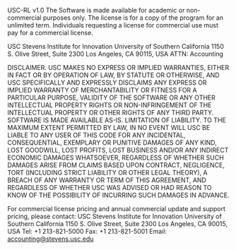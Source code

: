 USC-RL v1.0
The Software is made available for academic or non-commercial purposes only. 
The license is for a copy of the program for an unlimited term. Individuals requesting a license for commercial use must pay for a commercial license.

USC Stevens Institute for Innovation
University of Southern California
1150 S. Olive Street, Suite 2300
Los Angeles, CA 90115, USA
ATTN: Accounting

DISCLAIMER. USC MAKES NO EXPRESS OR IMPLIED WARRANTIES, EITHER IN FACT OR BY
OPERATION OF LAW, BY STATUTE OR OTHERWISE, AND USC SPECIFICALLY AND EXPRESSLY
DISCLAIMS ANY EXPRESS OR IMPLIED WARRANTY OF MERCHANTABILITY OR FITNESS FOR A
PARTICULAR PURPOSE, VALIDITY OF THE SOFTWARE OR ANY OTHER INTELLECTUAL PROPERTY
RIGHTS OR NON-INFRINGEMENT OF THE INTELLECTUAL PROPERTY OR OTHER RIGHTS OF ANY
THIRD PARTY. SOFTWARE IS MADE AVAILABLE AS-IS.
LIMITATION OF LIABILITY. TO THE MAXIMUM EXTENT PERMITTED BY LAW, IN NO EVENT WILL
USC BE LIABLE TO ANY USER OF THIS CODE FOR ANY INCIDENTAL, CONSEQUENTIAL, EXEMPLARY
OR PUNITIVE DAMAGES OF ANY KIND, LOST GOODWILL, LOST PROFITS, LOST BUSINESS AND/OR
ANY INDIRECT ECONOMIC DAMAGES WHATSOEVER, REGARDLESS OF WHETHER SUCH DAMAGES
ARISE FROM CLAIMS BASED UPON CONTRACT, NEGLIGENCE, TORT (INCLUDING STRICT LIABILITY
OR OTHER LEGAL THEORY), A BREACH OF ANY WARRANTY OR TERM OF THIS AGREEMENT, AND
REGARDLESS OF WHETHER USC WAS ADVISED OR HAD REASON TO KNOW OF THE POSSIBILITY OF
INCURRING SUCH DAMAGES IN ADVANCE.

For commercial license pricing and annual commercial update and support pricing, please contact:
USC Stevens Institute for Innovation
University of Southern California
1150 S. Olive Street, Suite 2300
Los Angeles, CA 90015, USA
Tel: +1 213-821-5000
Fax: +1 213-821-5001
Email: <accounting@stevens.usc.edu>
